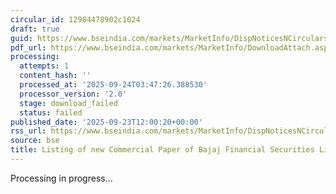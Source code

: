 ```yaml
---
circular_id: 12984478902c1024
draft: true
guid: https://www.bseindia.com/markets/MarketInfo/DispNoticesNCirculars.aspx?Noticeid={5D215E19-1A5F-4603-A2C1-752F65536D74}&noticeno=20250923-37&dt=09/23/2025&icount=37&totcount=84&flag=0
pdf_url: https://www.bseindia.com/markets/MarketInfo/DownloadAttach.aspx?id=20250923-37&attachedId=
processing:
  attempts: 1
  content_hash: ''
  processed_at: '2025-09-24T03:47:26.388530'
  processor_version: '2.0'
  stage: download_failed
  status: failed
published_date: '2025-09-23T12:00:20+00:00'
rss_url: https://www.bseindia.com/markets/MarketInfo/DispNoticesNCirculars.aspx?Noticeid={5D215E19-1A5F-4603-A2C1-752F65536D74}&noticeno=20250923-37&dt=09/23/2025&icount=37&totcount=84&flag=0
source: bse
title: Listing of new Commercial Paper of Bajaj Financial Securities Limited
---
```


Processing in progress...